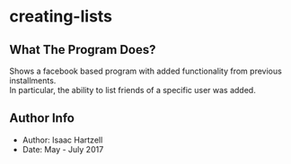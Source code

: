 # creating-lists

## What The Program Does?
Shows a facebook based program with added functionality from previous installments.\
In particular, the ability to list friends of a specific user was added.

## Author Info
- Author: Isaac Hartzell
- Date: May - July 2017
